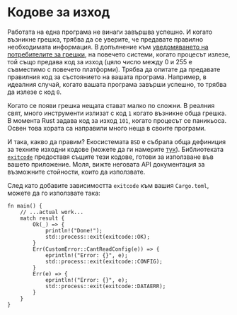 # Кодове за изход

Работата на една програма не винаги завършва успешно.
И когато възникне грешка,
трябва да се уверите, че предавате правилно необходимата информация.
В допълнение към
[уведомяването на потребителите за грешки](human-communication.html),
на повечето системи,
когато процесът излезе,
той също предава код за изход
(цяло число между 0 и 255 е съвместимо с повечето платформи).
Трябва да опитате да предавате правилния код
за състоянието на вашата програма.
Например,
в идеалния случай, когато вашата програма завърши успешно,
то трябва да излезе с код `0`.

Когато се появи грешка нещата стават малко по сложни.
В реалния свят,
много инструменти излизат с код `1` когато възникне обща грешка.
В момента Rust задава код за изход `101`, когато процесът се паникьоса.
Освен това хората са направили много неща в своите програми.

И така, какво да правим?
Екосистемата `BSD` е събрала обща дефиниция за техните изходни кодове
(можете да ги намерите [тук][`sysexits.h`]).
Библиотеката [`exitcode`] предоставя същите тези кодове,
готови за използване във вашето приложение.
Моля, вижте неговата API документация за възможните стойности, които да използвате.

След като добавите зависимостта `exitcode` към вашия `Cargo.toml`,
можете да го използвате така:

```rust,ignore
fn main() {
    // ...actual work...
    match result {
        Ok(_) => {
            println!("Done!");
            std::process::exit(exitcode::OK);
        }
        Err(CustomError::CantReadConfig(e)) => {
            eprintln!("Error: {}", e);
            std::process::exit(exitcode::CONFIG);
        }
        Err(e) => {
            eprintln!("Error: {}", e);
            std::process::exit(exitcode::DATAERR);
        }
    }
}
```

[`exitcode`]: https://crates.io/crates/exitcode
[`sysexits.h`]: https://www.freebsd.org/cgi/man.cgi?query=sysexits&apropos=0&sektion=0&manpath=FreeBSD+11.2-stable&arch=default&format=html
